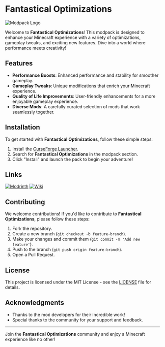 # Fantastical Optimizations

![Modpack Logo](path/to/logo.jpg)

Welcome to **Fantastical Optimizations**! This modpack is designed to enhance your Minecraft experience with a variety of optimizations, gameplay tweaks, and exciting new features. Dive into a world where performance meets creativity!

## Features

- **Performance Boosts**: Enhanced performance and stability for smoother gameplay.
- **Gameplay Tweaks**: Unique modifications that enrich your Minecraft experience.
- **Quality of Life Improvements**: User-friendly enhancements for a more enjoyable gameplay experience.
- **Diverse Mods**: A carefully curated selection of mods that work seamlessly together.

## Installation

To get started with **Fantastical Optimizations**, follow these simple steps:

1. Install the [CurseForge Launcher](https://www.curseforge.com).
2. Search for **Fantastical Optimizations** in the modpack section.
3. Click "Install" and launch the pack to begin your adventure!

## Links

[![Modrinth](https://img.shields.io/badge/Modrinth-Visit%20Modrinth-brightgreen)](https://modrinth.com)
[![Wiki](https://img.shields.io/badge/Wiki-Read%20the%20Wiki-blue)](https://modrinth.com/modpack/fantastical-optimizations/wiki)

## Contributing

We welcome contributions! If you'd like to contribute to **Fantastical Optimizations**, please follow these steps:

1. Fork the repository.
2. Create a new branch (`git checkout -b feature-branch`).
3. Make your changes and commit them (`git commit -m 'Add new feature'`).
4. Push to the branch (`git push origin feature-branch`).
5. Open a Pull Request.

## License

This project is licensed under the MIT License - see the [LICENSE](LICENSE) file for details.

## Acknowledgments

- Thanks to the mod developers for their incredible work!
- Special thanks to the community for your support and feedback.

---

Join the **Fantastical Optimizations** community and enjoy a Minecraft experience like no other!

